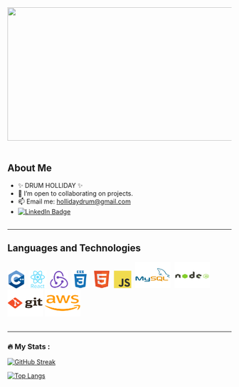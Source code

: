 
  
  <div align="center">
  <img src="https://media.giphy.com/media/dWesBcTLavkZuG35MI/giphy.gif" width="600" height="300"/>
</div>
<br>

## About Me 
- ✨ DRUM HOLLIDAY ✨  
- 👯 I’m open to collaborating on projects.
- 📫 Email me: hollidaydrum@gmail.com   
- <div id="badges">
  <a href="https://www.linkedin.com/in/drumholliday/">
    <img src="https://img.shields.io/badge/LinkedIn-blue?style=for-the-badge&logo=linkedin&logoColor=white" alt="LinkedIn Badge"/>
  </a>
  </div>
  <br>
---

## Languages and Technologies
 
<div>
  <!--     <img src="https://github.com/devicons/devicon/blob/master/icons/java/java-original-wordmark.svg" title="Java" alt="Java" width="40" height="40"/>&nbsp; -->
  <img src="https://github.com/devicons/devicon/blob/master/icons/cplusplus/cplusplus-original.svg" title="C++" alt="C Plus Plus" width="40" height="40"/>&nbsp;
  <img src="https://github.com/devicons/devicon/blob/master/icons/react/react-original-wordmark.svg" title="React" alt="React" width="40" height="40"/>&nbsp;
  <img src="https://github.com/devicons/devicon/blob/master/icons/redux/redux-original.svg" title="Redux" alt="Redux " width="40" height="40"/>&nbsp;
  <img src="https://github.com/devicons/devicon/blob/master/icons/css3/css3-plain-wordmark.svg"  title="CSS3" alt="CSS" width="40" height="40"/>&nbsp;
  <img src="https://github.com/devicons/devicon/blob/master/icons/html5/html5-original.svg" title="HTML5" alt="HTML" width="40" height="40"/>&nbsp;
  <img src="https://github.com/devicons/devicon/blob/master/icons/javascript/javascript-original.svg" title="JavaScript" alt="JavaScript" width="40" height="40"/>&nbsp;
  <img src="https://github.com/devicons/devicon/blob/master/icons/mysql/mysql-original-wordmark.svg" title="MySQL"  alt="MySQL" width="80" height="60"/>&nbsp;
  <img src="https://github.com/devicons/devicon/blob/master/icons/nodejs/nodejs-original-wordmark.svg" title="NodeJS" alt="NodeJS" width="80" height="60"/>&nbsp;
  <img src="https://github.com/devicons/devicon/blob/master/icons/git/git-original-wordmark.svg" title="Git" **alt="Git" width="80" height="60"/>
   <img src="https://github.com/devicons/devicon/blob/master/icons/amazonwebservices/amazonwebservices-plain-wordmark.svg" title="AWS" alt="AWS" width="80" height="60"/>&nbsp;
</div>
<br>

---

### :fire: My Stats :
<!-- https://github-readme-streak-stats.herokuapp.com/?user=CoderCoding00 -->
[![GitHub Streak](http://github-readme-streak-stats.herokuapp.com?user=CoderCoding00&theme=dark&background=000000)](https://git.io/streak-stats)
<!-- [![GitHub Streak](https://github-readme-streak-stats.herokuapp.com?user=CoderCoding00&theme=dark)](https://git.io/streak-stats) -->
[![Top Langs](https://github-readme-stats.vercel.app/api/top-langs/?username=CoderCoding00&layout=compact&theme=vision-friendly-dark)](https://github.com/anuraghazra/github-readme-stats)

